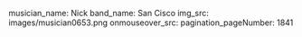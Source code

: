 musician_name: Nick
band_name: San Cisco
img_src: images/musician0653.png
onmouseover_src: 
pagination_pageNumber: 1841
